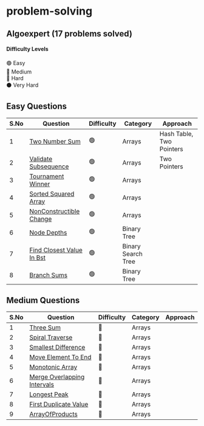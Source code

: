 # problem-solving



## Algoexpert (17 problems solved)
#### Difficulty Levels

🟢  Easy  
🔵  Medium  
🔴  Hard  
⚫️  Very Hard

## Easy Questions

|S.No| Question                                                                          | Difficulty | Category             | Approach                 |
|----| --------------------------------------------------------------------------------- | ---------- | -------------------- | ------------------------ |
| 1 | [Two Number Sum]()                                         | 🟢         | Arrays               | Hash Table, Two Pointers |
| 2 | [Validate Subsequence](src/main/java/dev/nirmaljeffrey/problemsolving/algoexpert/easy/ValidateSubsequence.java) | 🟢 | Arrays| Two Pointers|
| 3 | [Tournament Winner](src/main/java/dev/nirmaljeffrey/problemsolving/algoexpert/easy/TournamentWinner.java) | 🟢 | Arrays| |
| 4 | [Sorted Squared Array](src/main/java/dev/nirmaljeffrey/problemsolving/algoexpert/easy/SortedSquaredArray.java) | 🟢 | Arrays| |
| 5 | [NonConstructible Change](src/main/java/dev/nirmaljeffrey/problemsolving/algoexpert/easy/NonConstructibleChange.java) | 🟢 | Arrays| |
| 6 | [Node Depths](src/main/java/dev/nirmaljeffrey/problemsolving/algoexpert/easy/NodeDepths.java) | 🟢 | Binary Tree| |
| 7 | [Find Closest Value In Bst](src/main/java/dev/nirmaljeffrey/problemsolving/algoexpert/easy/FindClosestValueInBst.java) | 🟢 | Binary Search Tree| |
| 8 | [Branch Sums](src/main/java/dev/nirmaljeffrey/problemsolving/algoexpert/easy/BranchSums.java) | 🟢 | Binary Tree| |



## Medium Questions

|S.No| Question                                                                          | Difficulty | Category             | Approach                 |
|----| --------------------------------------------------------------------------------- | ---------- | -------------------- | ------------------------ |
| 1 | [Three Sum](src/main/java/dev/nirmaljeffrey/problemsolving/algoexpert/medium/ThreeSum.java)|🔵 | Arrays| |
| 2 | [Spiral Traverse](src/main/java/dev/nirmaljeffrey/problemsolving/algoexpert/medium/SpiralTraverse.java)|🔵  | Arrays| |
| 3 | [Smallest Difference](src/main/java/dev/nirmaljeffrey/problemsolving/algoexpert/medium/SmallestDifference.java)|🔵 | Arrays| |
| 4 | [Move Element To End](src/main/java/dev/nirmaljeffrey/problemsolving/algoexpert/medium/MoveElementToEnd.java)| 🔵  | Arrays| |
| 5 | [Monotonic Array](src/main/java/dev/nirmaljeffrey/problemsolving/algoexpert/medium/MonotonicArray.java)|🔵 | Arrays| |
| 6 | [Merge Overlapping Intervals](src/main/java/dev/nirmaljeffrey/problemsolving/algoexpert/medium/MergeOverlappingIntervals.java)|🔵 | Arrays| |
| 7 | [Longest Peak](src/main/java/dev/nirmaljeffrey/problemsolving/algoexpert/medium/LongestPeak.java)|🔵  | Arrays| |
| 8 | [First Duplicate Value](src/main/java/dev/nirmaljeffrey/problemsolving/algoexpert/medium/FirstDuplicateValue.java)|🔵 | Arrays| |
| 9 | [ArrayOfProducts](src/main/java/dev/nirmaljeffrey/problemsolving/algoexpert/medium/ArrayOfProducts.java)|🔵 | Arrays| |
